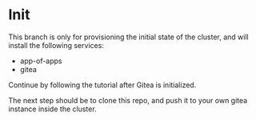 # Init
This branch is only for provisioning the initial state of the cluster, and will install the following services:

- app-of-apps
- gitea

Continue by following the tutorial after Gitea is initialized. 

The next step should be to clone this repo, and push it to your own gitea instance inside the cluster.
